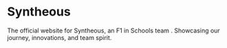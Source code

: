 # Syntheous
The official website for Syntheous, an F1 in Schools team . Showcasing our journey, innovations, and team spirit.
